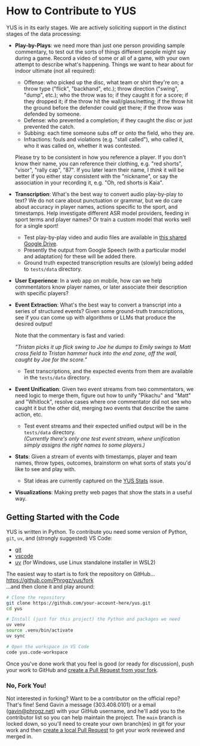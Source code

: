 # How to Contribute to YUS

YUS is in its early stages. We are actively soliciting support in the distinct stages of the data processing:

* **Play-by-Plays**: we need more than just one person providing sample commentary, to test out the sorts of things
  different people might say during a game. Record a video of some or all of a game, with your own attempt to describe
  what's happening. Things we want to hear about for indoor ultimate (not all required):
  * Offense: who picked up the disc, what team or shirt they're on; a throw type ("flick", "backhand", etc.);
     throw direction ("swing", "dump", etc.); who the throw was to; if they caught it for a score; if they dropped it;
     if the throw hit the wall/glass/netting; if the throw hit the ground before the defender could get there; if the throw
     was defended by someone.
  * Defense: who prevented a completion; if they caught the disc or just prevented the catch.
  * Subbing: each time someone subs off or onto the field, who they are.
  * Infractions: fouls and violations (e.g. "stall called"), who called it, who it was called on, whether it was contested.
  
  Please try to be consistent in how you reference a player.
    If you don't know their name, you can reference their clothing, e.g. "red shorts", "visor", "rally cap", "87".
    If you later learn their name, I _think_ it will be better if you either stay consistent with the "nickname", or
    say the association in your recording it, e.g. "Oh, red shorts is Kaia".

* **Transcription**: What's the best way to convert audio play-by-play to text? We do not care about punctuation or grammar,
  but we do care about accuracy in player names, actions specific to the sport, and timestamps. Help investigate different
  ASR model providers, feeding in sport terms and player names? Or train a custom model that works well for a single sport!
  * Test play-by-play video and audio files are available in [this shared Google Drive][0].
  * Presently the output from Google Speech (with a particular model and adaptation) for these will be added there.
  * Ground truth expected transcription results are (slowly) being added to `tests/data` directory.

* **User Experience**: In a web app on mobile, how can we help commentators know player names, or later associate their
  description with specific players?

* **Event Extraction**: What's the best way to convert a transcript into a series of structured events?
  Given some ground-truth transcriptions, see if you can come up with algorithms or LLMs that produce the desired output!
  
  Note that the commentary is fast and varied:

  _"Tristan picks it up flick swing to Joe he dumps to Emily swings to Matt cross field to Tristan hammer_
  _huck into the end zone, off the wall, caught by Joe for the score."_

  * Test transcriptions, and the expected events from them are available in the `tests/data` directory.

* **Event Unification**: Given two event streams from two commentators, we need logic to merge them, figure out how to
  unify "Pikachu" and "Matt" and "Whitlock", resolve cases where one commentator did not see who caught it but the other
  did, merging two events that describe the same action, etc.

  * Test event streams and their expected unified output will be in the `tests/data` directory.  
    _(Currently there's only one test event stream, where unification simply assigns the right names to some players.)_

* **Stats**: Given a stream of events with timestamps, player and team names, throw types, outcomes, brainstorm on what
  sorts of stats you'd like to see and play with.
  * Stat ideas are currently captured on the [YUS Stats][5] issue.

* **Visualizations**: Making pretty web pages that show the stats in a useful way.

## Getting Started with the Code

YUS is written in Python. To contribute you need some version of Python, `git`, `uv`, and (strongly suggested) VS Code:

* [git][1]
* [vscode][2]
* [uv][3] (for Windows, use Linux standalone installer in WSL2)

The easiest way to start is to fork the repository on GitHub...  
<https://github.com/Phrogz/yus/fork>  
...and then clone it and play around:

```bash
# Clone the repository
git clone https://github.com/your-account-here/yus.git
cd yus

# Install (just for this project) the Python and packages we need
uv venv
source .venv/bin/activate
uv sync

# Open the workspace in VS Code
code yus.code-workspace
```

Once you've done work that you feel is good (or ready for discussion), push your work to GitHub and
[create a Pull Request from your fork][4].

### No, Fork You!

Not interested in forking? Want to be a contributor on the official repo? That's fine!
Send Gavin a message (303.408.0101) or a email (gavin@phrogz.net) with your GitHub username, and he'll
add you to the contributor list so you can help maintain the project.
The `main` branch is locked down, so you'll need to create your own branch(es) in git for your work
and then [create a local Pull Request][6] to get your work reviewed and merged in.

[0]: https://drive.google.com/drive/folders/19bUv4njVPwTfGE1zKe0FUus2DssEI4W1?usp=sharing
[1]: https://git-scm.com/downloads
[2]: https://code.visualstudio.com/Download
[3]: https://docs.astral.sh/uv/getting-started/installation/
[4]: https://docs.github.com/en/pull-requests/collaborating-with-pull-requests/proposing-changes-to-your-work-with-pull-requests/creating-a-pull-request-from-a-fork
[5]: https://github.com/Phrogz/yus/issues/1
[6]: https://docs.github.com/en/pull-requests/collaborating-with-pull-requests/proposing-changes-to-your-work-with-pull-requests/creating-a-pull-request
